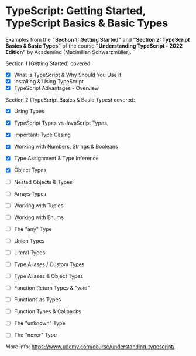 # TypeScript: Getting Started, TypeScript Basics & Basic Types

Examples from the **"Section 1: Getting Started"** and **"Section 2: TypeScript Basics & Basic Types"** of the course **"Understanding TypeScript - 2022 Edition"** by Academind (Maximilian Schwarzmüller).

Section 1 (Getting Started) covered:

- [x] What is TypeScript & Why Should You Use it
- [x] Installing & Using TypeScript
- [x] TypeScript Advantages - Overview

Section 2 (TypeScript Basics & Basic Types) covered:

- [x] Using Types
- [x] TypeScript Types vs JavaScript Types
- [x] Important: Type Casing
- [x] Working with Numbers, Strings & Booleans
- [x] Type Assignment & Type Inference
- [x] Object Types
- [ ] Nested Objects & Types
- [ ] Arrays Types
- [ ] Working with Tuples
- [ ] Working with Enums
- [ ] The "any" Type
- [ ] Union Types
- [ ] Literal Types
- [ ] Type Aliases / Custom Types
- [ ] Type Aliases & Object Types
- [ ] Function Return Types & "void"
- [ ] Functions as Types
- [ ] Function Types & Callbacks
- [ ] The "unknown" Type
- [ ] The "never" Type


More info: https://www.udemy.com/course/understanding-typescript/
